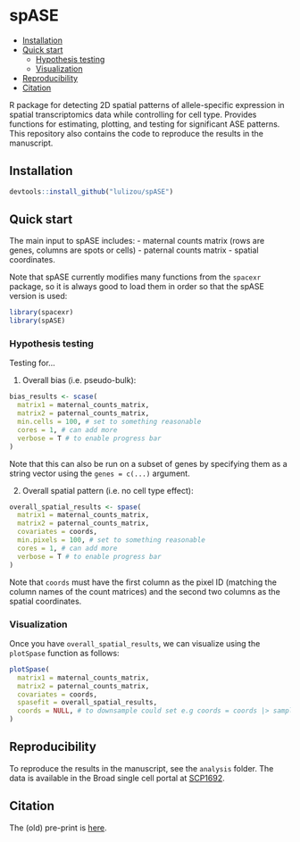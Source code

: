spASE
================

- <a href="#installation" id="toc-installation">Installation</a>
- <a href="#quick-start" id="toc-quick-start">Quick start</a>
  - <a href="#hypothesis-testing" id="toc-hypothesis-testing">Hypothesis
    testing</a>
  - <a href="#visualization" id="toc-visualization">Visualization</a>
- <a href="#reproducibility" id="toc-reproducibility">Reproducibility</a>
- <a href="#citation" id="toc-citation">Citation</a>

R package for detecting 2D spatial patterns of allele-specific
expression in spatial transcriptomics data while controlling for cell
type. Provides functions for estimating, plotting, and testing for
significant ASE patterns. This repository also contains the code to
reproduce the results in the manuscript.

## Installation

``` r
devtools::install_github("lulizou/spASE")
```

## Quick start

The main input to spASE includes: - maternal counts matrix (rows are
genes, columns are spots or cells) - paternal counts matrix - spatial
coordinates.

Note that spASE currently modifies many functions from the `spacexr`
package, so it is always good to load them in order so that the spASE
version is used:

``` r
library(spacexr)
library(spASE)
```

### Hypothesis testing

Testing for…

1.  Overall bias (i.e. pseudo-bulk):

``` r
bias_results <- scase(
  matrix1 = maternal_counts_matrix,
  matrix2 = paternal_counts_matrix,
  min.cells = 100, # set to something reasonable
  cores = 1, # can add more
  verbose = T # to enable progress bar
)
```

Note that this can also be run on a subset of genes by specifying them
as a string vector using the `genes = c(...)` argument.

2.  Overall spatial pattern (i.e. no cell type effect):

``` r
overall_spatial_results <- spase(
  matrix1 = maternal_counts_matrix,
  matrix2 = paternal_counts_matrix,
  covariates = coords,
  min.pixels = 100, # set to something reasonable
  cores = 1, # can add more
  verbose = T # to enable progress bar
)
```

Note that `coords` must have the first column as the pixel ID (matching
the column names of the count matrices) and the second two columns as
the spatial coordinates.

### Visualization

Once you have `overall_spatial_results`, we can visualize using the
`plotSpase` function as follows:

``` r
plotSpase(
  matrix1 = maternal_counts_matrix,
  matrix2 = paternal_counts_matrix,
  covariates = coords,
  spasefit = overall_spatial_results,
  coords = NULL, # to downsample could set e.g coords = coords |> sample_n(1e4)
)
```

## Reproducibility

To reproduce the results in the manuscript, see the `analysis` folder.
The data is available in the Broad single cell portal at
[SCP1692](https://singlecell.broadinstitute.org/single_cell/study/SCP1692/detection-of-allele-specific-expression-in-spatial-transcriptomics-with-spase).

## Citation

The (old) pre-print is
[here](https://www.biorxiv.org/content/10.1101/2021.12.01.470861v1.full).
